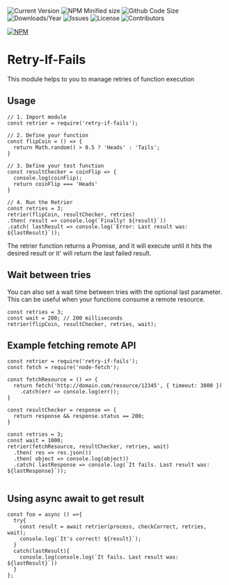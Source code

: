 ![Current Version](https://img.shields.io/npm/v/retry-if-fails.svg)
![NPM Minified size](https://img.shields.io/bundlephobia/min/retry-if-fails.svg)
![Github Code Size](https://img.shields.io/github/languages/code-size/wjsc/retry-if-fails.svg)
![Downloads/Year](https://img.shields.io/npm/dy/retry-if-fails.svg)
![Issues](https://img.shields.io/github/issues/wjsc/retry-if-fails.svg)
![License](https://img.shields.io/github/license/wjsc/retry-if-fails.svg)
![Contributors](https://img.shields.io/github/contributors/wjsc/retry-if-fails.svg)

[![NPM](https://nodei.co/npm/retry-if-fails.png)](https://nodei.co/npm/retry-if-fails)


# Retry-If-Fails

This module helps to you to manage retries of function execution

## Usage

```
// 1. Import module 
const retrier = require('retry-if-fails');

// 2. Define your function
const flipCoin = () => {
  return Math.random() > 0.5 ? 'Heads' : 'Tails';
}

// 3. Define your test function
const resultChecker = coinFlip => {
  console.log(coinFlip);
  return coinFlip === 'Heads'
}

// 4. Run the Retrier
const retries = 3;
retrier(flipCoin, resultChecker, retries)
.then( result => console.log(`Finally! ${result}`))
.catch( lastResult => console.log(`Error: Last result was: ${lastResult}`));

```

The retrier function returns a Promise, and it will execute until it hits the desired result
or it' will return the last failed result.

## Wait between tries

You can also set a wait time between tries with the optional last parameter.
This can be useful when your functions consume a remote resource.

```
const retries = 3;
const wait = 200; // 200 milliseconds
retrier(flipCoin, resultChecker, retries, wait);
```

## Example fetching remote API

```
const retrier = require('retry-if-fails');
const fetch = require('node-fetch');

const fetchResource = () => {
  return fetch('http://domain.com/resource/12345', { timeout: 3000 })
    .catch(err => console.log(err));
}

const resultChecker = response => {
  return response && response.status == 200;
}

const retries = 3;
const wait = 1000;
retrier(fetchResource, resultChecker, retries, wait)
  .then( res => res.json())
  .then( object => console.log(object))
  .catch( lastResponse => console.log(`It fails. Last result was: ${lastResponse}`));


```

## Using async await to get result
```
const foo = async () =>{
  try{
    const result = await retrier(process, checkCorrect, retries, wait);
    console.log(`It's correct! ${result}`);
  }
  catch(lastResult){
    console.log(console.log(`It fails. Last result was: ${lastResult}`))
  }
};
```